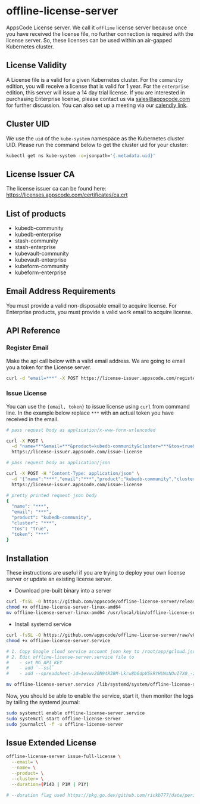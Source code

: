 # offline-license-server

AppsCode License server. We call it `offline` license server because once you have received the license file, no further connection is required with the license server. So, these licenses can be used within an air-gapped Kubernetes cluster.

## License Validity

A License file is a valid for a given Kubernetes cluster. For the `community` edition, you will receive a license that is valid for 1 year. For the `enterprise` edition, this server will issue a 14 day trial license. If you are interested in purchasing Enterprise license, please contact us via sales@appscode.com for further discussion. You can also set up a meeting via our [calendly link](https://calendly.com/appscode/30min).

## Cluster UID

We use the `uid` of the `kube-system` namespace as the Kubernetes cluster UID. Please run the command below to get the cluster uid for your cluster:

```bash
kubectl get ns kube-system -o=jsonpath='{.metadata.uid}'
```

## License Issuer CA

The license issuer ca can be found here: https://licenses.appscode.com/certificates/ca.crt

## List of products

- kubedb-community
- kubedb-enterprise
- stash-community
- stash-enterprise
- kubevault-community
- kubevault-enterprise
- kubeform-community
- kubeform-enterprise

## Email Address Requirements

You must provide a valid non-disposable email to acquire license. For Enterprise products, you must provide a valid work email to acquire license.

## API Reference

### Register Email

Make the api call below with a valid email address. We are going to email you a token for the License server.

```bash
curl -d "email=***" -X POST https://license-issuer.appscode.com/register
```

### Issue License

You can use the `{email, token}` to issue license using `curl` from command line. In the example below replace `***` with an actual token you have received in the email.

```bash
# pass request body as application/x-www-form-urlencoded

curl -X POST \
  -d "name=***&email=***&product=kubedb-community&cluster=***&tos=true&token=***" \
  https://license-issuer.appscode.com/issue-license

# pass request body as application/json

curl -X POST -H "Content-Type: application/json" \
  -d '{"name":"***","email":"***","product":"kubedb-community","cluster":"***","tos":"true","token":"***"}' \
  https://license-issuer.appscode.com/issue-license

# pretty printed request json body
{
  "name": "***",
  "email": "***",
  "product": "kubedb-community",
  "cluster": "***",
  "tos": "true",
  "token": "***"
}
```

## Installation

These instructions are useful if you are trying to deploy your own license server or update an existing license server.

- Download pre-built binary into a server

```bash
curl -fsSL -O https://github.com/appscode/offline-license-server/releases/download/v0.0.17/offline-license-server-linux-amd64
chmod +x offline-license-server-linux-amd64
mv offline-license-server-linux-amd64 /usr/local/bin/offline-license-server
```

- Install systemd service

```bash
curl -fsSL -O https://github.com/appscode/offline-license-server/raw/v0.0.17/hack/systemd/offline-license-server.service
chmod +x offline-license-server.service

# 1. Copy Google cloud service account json key to /root/app/gcloud.json
# 2. Edit offline-license-server.service file to
#    - set MG_API_KEY
#    - add `--ssl`
#    - add --spreadsheet-id=1evwv2ON94R38M-Lkrw8b6dpVSkRYHUWsNOuI7X0_-zA --geo-city-database-file=/root/maxmind/GeoLite2-City.mmdb

mv offline-license-server.service /lib/systemd/system/offline-license-server.service
```

Now, you should be able to enable the service, start it, then monitor the logs by tailing the systemd journal:

```bash
sudo systemctl enable offline-license-server.service
sudo systemctl start offline-license-server
sudo journalctl -f -u offline-license-server
```

## Issue Extended License

```bash
offline-license-server issue-full-license \
  --email= \
  --name= \
  --product= \
  --cluster= \
  --duration=(P14D | P1M | P1Y)

# --duration flag used https://pkg.go.dev/github.com/rickb777/date/period for parsing duration.
```
